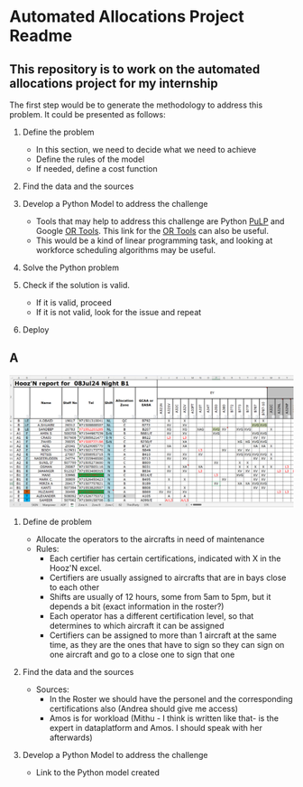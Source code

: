 # Automated Allocations Project Readme

## This repository is to work on the automated allocations project for my internship

The first step would be to generate the methodology to address this problem. It could be presented as follows: 

1. Define the problem
   - In this section, we need to decide what we need to achieve
   - Define the rules of the model
   - If needed, define a cost function
  
2. Find the data and the sources
  
3. Develop a Python Model to address the challenge
   - Tools that may help to address this challenge are Python [PuLP](https://coin-or.github.io/pulp/) and Google [OR Tools](https://github.com/google/or-tools/blob/main/examples/python/shift_scheduling_sat.py). This link for the [OR Tools](https://developers.google.com/optimization/scheduling/employee_scheduling?hl=es-419) can also be useful.
   - This would be a kind of linear programming task, and looking at workforce scheduling algorithms may be useful.
  
4. Solve the Python problem
5. Check if the solution is valid.
   - If it is valid, proceed
   - If it is not valid, look for the issue and repeat
6. Deploy

## A

![Image Description](/images/HoozN%20Excel%20Image.png)

1. Define de problem
   - Allocate the operators to the aircrafts in need of maintenance
   - Rules: 
      - Each certifier has certain certifications, indicated with X in the Hooz'N excel. 
      - Certifiers are usually assigned to aircrafts that are in bays close to each other
      - Shifts are usually of 12 hours, some from 5am to 5pm, but it depends a bit (exact information in the roster?)
      - Each operator has a different certification level, so that determines to which aircraft it can be assigned
      - Certifiers can be assigned to more than 1 aircraft at the same time, as they are the ones that have to sign
      so they can sign on one aircraft and go to a close one to sign that one

2. Find the data and the sources
   - Sources: 
      - In the Roster we should have the personel and the corresponding certifications also (Andrea should give me access)
      - Amos is for workload (Mithu - I think is written like that- is the expert in dataplatform and Amos. I should speak with her afterwards)

3. Develop a Python Model to address the challenge
   - Link to the Python model created
   


